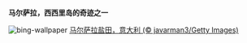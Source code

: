 
**马尔萨拉，西西里岛的奇迹之一**

![bing-wallpaper](https://www.bing.com/th?id=OHR.MarsalaSalt_ZH-CN4943158328_1920x1080.jpg)
[马尔萨拉盐田，意大利 (© javarman3/Getty Images)](https://www.bing.com/search?q=%E9%A9%AC%E5%B0%94%E8%90%A8%E6%8B%89&amp;form=hpcapt&amp;mkt=zh-cn)
  